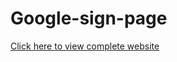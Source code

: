 # Google-sign-page

[Click here to view complete website](https://ajinkya-bhilare-au50.github.io/Google-sign-page/)
